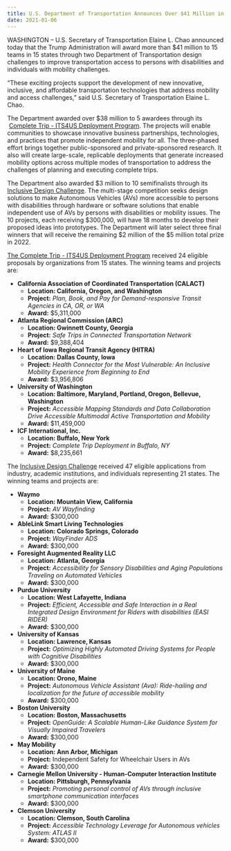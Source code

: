 ```yaml
---
title: U.S. Department of Transportation Announces Over $41 Million in Awards for Innovative Technologies to Improve Transportation Mobility and Access for Persons with Disabilities 
date: 2021-01-06
---
```


WASHINGTON – U.S. Secretary of Transportation Elaine L. Chao announced today that the Trump Administration will award more than $41 million to 15 teams in 15 states through two Department of Transportation design challenges to improve transportation access to persons with disabilities and individuals with mobility challenges.

“These exciting projects support the development of new innovative, inclusive, and affordable transportation technologies that address mobility and access challenges,” said U.S. Secretary of Transportation Elaine L. Chao.

The Department awarded over $38 million to 5 awardees through its  [Complete Trip - ITS4US Deployment Program](https://www.its.dot.gov/its4us/index.htm). The projects will enable communities to showcase innovative business partnerships, technologies, and practices that promote independent mobility for all. The three-phased effort brings together public-sponsored and private-sponsored research. It also will create large-scale, replicable deployments that generate increased mobility options across multiple modes of transportation to address the challenges of planning and executing complete trips. 

The Department also awarded $3 million to 10 semifinalists through its [Inclusive Design Challenge](https://www.transportation.gov/accessibility/inclusivedesign). The multi-stage competition seeks design solutions to make Autonomous Vehicles (AVs) more accessible to persons with disabilities through hardware or software solutions that enable independent use of AVs by persons with disabilities or mobility issues. The 10 projects, each receiving $300,000, will have 18 months to develop their proposed ideas into prototypes. The Department will later select three final winners that will receive the remaining $2 million of the $5 million total prize in 2022.

[The Complete Trip - ITS4US Deployment Program](https://www.its.dot.gov/its4us/index.htm) received 24 eligible proposals by organizations from 15 states. The winning teams and projects are:

-   **California Association of Coordinated Transportation (CALACT)**
    -   **Location: California, Oregon, and Washington**
    -   **Project:** _Plan, Book, and Pay for Demand-responsive Transit Agencies in CA, OR, or WA_
    -   **Award:** $5,311,000
-   **Atlanta Regional Commission (ARC)**
    -   **Location: Gwinnett County, Georgia**
    -   **Project:** _Safe Trips in Connected Transportation Network_
    -   **Award:** $9,388,404
-   **Heart of Iowa Regional Transit Agency (HITRA)**
    -   **Location: Dallas County, Iowa**
    -   **Project:** _Health Connector for the Most Vulnerable: An Inclusive Mobility Experience from Beginning to End_
    -   **Award:** $3,956,806
-   **University of Washington**
    -   **Location: Baltimore, Maryland, Portland, Oregon, Bellevue, Washington**
    -   **Project:** _Accessible Mapping Standards and Data Collaboration Drive Accessible Multimodal Active Transportation and Mobility_
    -   **Award:** $11,459,000
-   **ICF International, Inc.**
    -   **Location: Buffalo, New York**
    -   **Project:** _Complete Trip Deployment in Buffalo, NY_
    -   **Award:** $8,235,661

The [Inclusive Design Challenge](https://www.transportation.gov/accessibility/inclusivedesign) received 47 eligible applications from industry, academic institutions, and individuals representing 21 states. The winning teams and projects are:

-   **Waymo**
    -   **Location: Mountain View, California**
    -   **Project:** _AV Wayfinding_
    -   **Award:** $300,000
-   **AbleLink Smart Living Technologies**
    -   **Location: Colorado Springs, Colorado**
    -   **Project:** _WayFinder ADS_
    -   **Award:** $300,000
-   **Foresight Augmented Reality LLC**
    -   **Location: Atlanta, Georgia**
    -   **Project:** _Accessibility for Sensory Disabilities and Aging Populations Traveling on Automated Vehicles_
    -   **Award:** $300,000
-   **Purdue University**
    -   **Location: West Lafayette, Indiana**
    -   **Project:** _Efficient, Accessible and Safe Interaction in a Real Integrated Design Environment for Riders with disabilities (EASI RIDER)_
    -   **Award:** $300,000
-   **University of Kansas**
    -   **Location: Lawrence, Kansas**
    -   **Project:** _Optimizing Highly Automated Driving Systems for People with Cognitive Disabilities_
    -   **Award:** $300,000
-   **University of Maine** 
    -   **Location: Orono, Maine**
    -   **Project:** _Autonomous Vehicle Assistant (Ava): Ride-hailing and localization for the future of accessible mobility_
    -   **Award:** $300,000
-   **Boston University**
    -   **Location: Boston, Massachusetts**
    -   **Project:** _OpenGuide: A Scalable Human-Like Guidance System for Visually Impaired Travelers_
    -   **Award:** $300,000
-   **May Mobility**
    -   **Location: Ann Arbor, Michigan**
    -   **Project:** Independent Safety for Wheelchair Users in AVs
    -   **Award:** $300,000
-   **Carnegie Mellon University - Human-Computer Interaction Institute**
    -   **Location: Pittsburgh, Pennsylvania**
    -   **Project:** _Promoting personal control of AVs through inclusive smartphone communication interfaces_
    -   **Award:** $300,000
-   **Clemson University**
    -   **Location: Clemson, South Carolina**
    -   **Project:** _Accessible Technology Leverage for Autonomous vehicles System: ATLAS II_
    -   **Award:** $300,000

###
